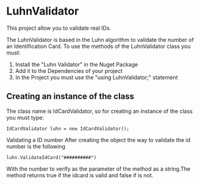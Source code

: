 # LuhnValidator

This project allow you to validate real IDs.

The LuhnValidator is based in the Luhn algorithm to validate the number of an Identification Card. To use the methods of the LuhnValidator class you must:

1. Install the "Luhn Validator" in the Nuget Package
2. Add it to the Dependencies of your project
3. In the Project you must use the "using LuhnValidator;" statement

## Creating an instance of the class

The class name is IdCardValidator, so for creating an instance of the class you must type:

`IdCardValidator luhn = new IdCardValidator();`

Validating a ID number
After creating the object the way to validate the id number is the following

`luhn.ValidateIdCard("##########")`

With the number to verify as the parameter of the method as a string.The method returns true if the idcard is valid and false if is not.
